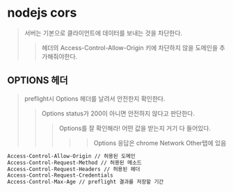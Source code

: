 # nodejs cors

> 서버는 기본으로 클라이언트에 데이터를 보내는 것을 차단한다.
>
> > 헤더의 Access-Control-Allow-Origin 키에 차단하지 않을 도메인을 추가해줘야한다.

## OPTIONS 헤더

> preflight시 Options 헤더를 날려서 안전한지 확인한다.
>
> > Options status가 200이 아니면 안전하지 않다고 판단한다.
> >
> > > Options를 잘 확인해라! 어떤 값을 받는지 거기 다 들어있다.
> > >
> > > > > Options 응답은 chrome Network Other탭에 있음

```txt
Access-Control-Allow-Origin // 허용된 도메인
Access-Control-Request-Method // 허용된 메소드
Access-Control-Request-Headers // 허용된 헤더
Access-Control-Request-Credentials
Access-Control-Max-Age // preflight 결과를 저장할 기간
```
